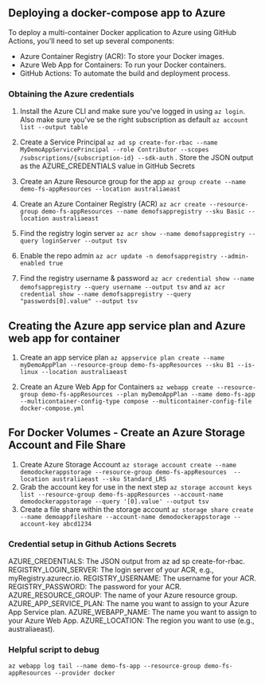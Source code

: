## Deploying a docker-compose app to Azure
To deploy a multi-container Docker application to Azure using GitHub Actions, you'll need to set up several components:

- Azure Container Registry (ACR): To store your Docker images.
- Azure Web App for Containers: To run your Docker containers.
- GitHub Actions: To automate the build and deployment process.

### Obtaining the Azure credentials
1. Install the Azure CLI and make sure you've logged in using `az login`. Also make sure you've se the right subscription as default `az account list --output table`

2. Create a Service Principal `az ad sp create-for-rbac --name MyDemoAppServicePrincipal --role Contributor --scopes /subscriptions/{subscription-id} --sdk-auth` . Store the JSON output as the AZURE_CREDENTIALS value in GitHub Secrets

3. Create an Azure Resource group for the app `az group create --name demo-fs-appResources --location australiaeast`

4. Create an Azure Container Registry (ACR) `az acr create --resource-group demo-fs-appResources --name demofsappregistry --sku Basic --location australiaeast`

5. Find the registry login server
`az acr show --name demofsappregistry --query loginServer --output tsv`

6. Enable the repo admin `az acr update -n demofsappregistry --admin-enabled true`

7. Find the registry username & password `az acr credential show --name demofsappregistry --query username --output tsv` and `az acr credential show --name demofsappregistry --query "passwords[0].value" --output tsv`

## Creating the Azure app service plan and Azure web app for container

1. Create an app service plan `az appservice plan create --name myDemoAppPlan --resource-group demo-fs-appResources --sku B1 --is-linux --location australiaeast`

2. Create an Azure Web App for Containers `az webapp create --resource-group demo-fs-appResources --plan myDemoAppPlan --name demo-fs-app --multicontainer-config-type compose --multicontainer-config-file docker-compose.yml
`

## For Docker Volumes - Create an Azure Storage Account and File Share
1. Create Azure Storage Account `az storage account create --name demodockerappstorage --resource-group demo-fs-appResources  --location australiaeast --sku Standard_LRS`
2. Grab the account key for use in the next step `az storage account keys list --resource-group demo-fs-appResources --account-name demodockerappstorage --query '[0].value' --output tsv`
3. Create a file share within the storage account `az storage share create --name demoappfileshare --account-name demodockerappstorage --account-key abcd1234`

### Credential setup in Github Actions Secrets

AZURE_CREDENTIALS: The JSON output from az ad sp create-for-rbac.
REGISTRY_LOGIN_SERVER: The login server of your ACR, e.g., myRegistry.azurecr.io.
REGISTRY_USERNAME: The username for your ACR.
REGISTRY_PASSWORD: The password for your ACR.
AZURE_RESOURCE_GROUP: The name of your Azure resource group.
AZURE_APP_SERVICE_PLAN: The name you want to assign to your Azure App Service plan.
AZURE_WEBAPP_NAME: The name you want to assign to your Azure Web App.
AZURE_LOCATION: The region you want to use (e.g., australiaeast).

### Helpful script to debug
`az webapp log tail --name demo-fs-app --resource-group demo-fs-appResources --provider docker`